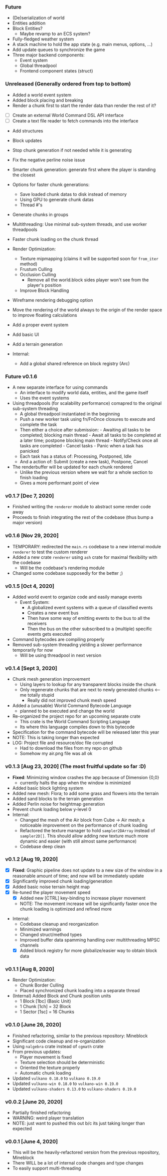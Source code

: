 ### Future
* (De)serialization of world
* Entities addition
* Block Entities?
    * Maybe revamp to an ECS system?
* Fully-fledged weather system
* A stack machine to hold the app state (e.g. main menus, options, ...)
* Add update queues to synchronize the game
* Three major backend components:
    * Event system
    * Global threadpool
    * Frontend component states (struct)

### Unreleased (Generally ordered from top to bottom)
- Added a world event system
- Added block placing and breaking
- Render a chunk first to start the render data than render the rest of it?

* [ ] Create an external World Command DSL API interface
* [ ] Create a text file reader to fetch commands into the interface

* Add structures
* Block updates
* Stop chunk generation if not needed while it is generating
* Fix the negative perline noise issue
* Smarter chunk generation: generate first where the player is standing the closest
* Options for faster chunk generations:
    * Save loaded chunk datas to disk instead of memory
    * Using GPU to generate chunk datas
    * Thread #'s
* Generate chunks in groups

* Multithreading: Use minimal sub-system threads, and use worker threadpools

* Faster chunk loading on the chunk thread
* Render Optimization:
    * Texture mipmapping (claims it will be supported soon for `from_iter` method)
    * Frustum Culling
    * Occlusion Culling
        * Remove all the world.block sides player won't see from the player's position
    * Improve Block Handling
* Wireframe rendering debugging option
* Move the rendering of the world always to the origin of the render space
 to improve floating calculations
* Add a proper event system
* Add basic UI
* Add a terrain generation
* Internal:
    * Add a global shared reference on block registry (Arc<T>)

### Future v0.1.6
* A new separate interface for using commands
    * An interface to modify world data, entities, and the game itself
    * Uses the event systems
* Using threadpools (for scalability performance) comapred to the original sub-system threading
    - A global threadpool instantiated in the beginning
    - Push a new worker task using fn/FnOnce closures to execute and complete the task
    - Then either a choice after submission: 
            - Awaiting all tasks to be completed; blocking main thread
            - Await all tasks to be completed at a later time; postpone blocking main thread
            - Notify/Check once all tasks are completed
            - Cancel tasks
            - Panic when a task has panicked
     - Each task has a status of: Processing, Postponed, Idle
     - And a action of: Submit (create a new task), Postpone, Cancel
* The renderbuffer will be updated for each chunk rendered
    * Unlike the previous version where we wait for a whole section to finish loading
    * Gives a more performant point of view
    
### v0.1.7 [Dec 7, 2020]
* Finished writing the `renderer` module to abstract some render code away
* Proceeds to finish integrating the rest of the codebase (thus bump a major version)

### v0.1.6 [Nov 29, 2020]
* TEMPORARY: redirected the `main.rs` codebase to a new internal module `renderer` to test the custom renderer
* Added a new crate `renderer` using `ash` crate for maximal flexibility with the codebase
    * Will be the codebase's rendering module
 * Changed some codebase supposedly for the better ;)

### v0.1.5 [Oct 4, 2020]
* Added world event to organize code and easily manage events
    * Event System:
        - A globalized event systems with a queue of classified events
        - Creates a new event bus
        - Then have some way of emitting events to the bus to all the receivers
        - Then the bus on the other subscribed to a (multiple) specific events gets executed
* Command bytecodes are compiling properly
* Removed sub-system threading yielding a slower performance temporarily for now
    * Will be using threadpool in next version

### v0.1.4 [Sept 3, 2020]
* Chunk mesh generation improvement
    * Using layers to lookup for any transparent blocks inside the chunk
    * Only regenerate chunks that are next to newly generated chunks <-- me totally stupid
        * Really did not improved chunk mesh speed
* Added a (unusable) World Command Bytecode Language
    * planned to be executed and change the world
* Re-organized the project repo for an upcoming separate crate
    * This crate is the World Command Scripting Language
    * Its where this language compiles down to this bytecode
* Specification for the command bytecode will be released later this year
* NOTE: This is taking longer than expected
* LOG: Project file and resource/doc file corrupted
    * Had to download the files from my repo on github
    * Somehow my air.png file was all ok
    
### v0.1.3 [Aug 23, 2020] (The most fruitful update so far :D)
* __Fixed__: Minimizing window crashes the app because of Dimension {0,0}
    * currently halts the app when the window is minimized
* Added basic block lighting system
* Added new mesh: Flora; to add some grass and flowers into the terrain
* Added sand blocks to the terrain generation
* Added Perlin noise for heightmap generation
* Prevent chunk loading below y-level 0
* Internal:
    * Changed the mesh of the Air block from Cube -> Air mesh; a noticeable
     improvement on the performance of chunk loading
    * Refactored the texture manager to hold `sampler2DArray` instead of `sampler2D[]`.
    This should allow adding new texture much more dynamic and easier (with still almost same performance)
    * Codebase deep clean
    
### v0.1.2 [Aug 19, 2020]
* [x] __Fixed__: Graphic pipeline does not update to a new size of the window in a reasonable amount of time; and now will be immediately update
* [X] Significantly improved chunk loading/generation
* [X] Added basic noise terrain height map
* [x] Re-tuned the player movement speed
    * [x] Added new [CTRL] key-binding to increase player movement
    * NOTE: The movement increase will be significantly faster once the chunk loading is optimized and refined more
* Internal:
    * Codebase cleanup and reorganization
    * Minimized warnings
    * Changed struct/method types
    * Improved buffer data spamming handling over multithreading MPSC channels
    * [X] Added block registry for more globalize/easier way to obtain block data

### v0.1.1 [Aug 8, 2020]
* Render Optimization:
    * Chunk Border Culling
    * Placed synchronized chunk loading into a separate thread
* (Internal) Added Block and Chunk position units
    * 1 Block [1bc] (Basic Unit)
    * 1 Chunk [1ch] = 32 Block
    * 1 Sector [1sc] = 16 Chunks

### v0.1.0 [June 26, 2020]
* Finished refactoring, similar to the previous repository: Mineblock
* Significant code cleanup and re-organization
* Using `nalgebra` crate instead of `cgmath` crate
* From previous updates:
    * Player movement is fixed
    * Texture selection should be deterministic
    * Oriented the texture properly
    * Automatic chunk loading
* Updated `vulkano 0.18.0` to `vulkano 0.19.0`
* Updated `vulkano-win 0.18.0` to `vulkano-win 0.19.0`
* Updated `vulkano-shaders 0.13.0` to `vulkano-shaders 0.19.0`

### v0.0.2 [June 20, 2020]
* Partially finished refactoring
* WARNING: weird player translation
* NOTE: just want to pushed this out b/c its just taking longer than expected

### v0.0.1 [June 4, 2020]
* This will be the heavily-refactored version from the previous repository, Mineblock
* There WILL be a lot of internal code changes and type changes
* To easily support multi-threading
